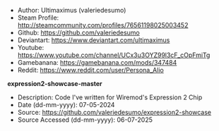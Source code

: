 - Author: Ultimaximus (valeriedesumo)
- Steam Profile: http://steamcommunity.com/profiles/76561198025003452
- Github: https://github.com/valeriedesumo
- Deviantart: https://www.deviantart.com/ultimaximus
- Youtube: https://www.youtube.com/channel/UCx3u3OYZ99l3cF_cOpFmiTg
- Gamebanana: https://gamebanana.com/mods/347484
- Reddit: https://www.reddit.com/user/Persona_Alio

**expression2-showcase-master**
- Description: Code I've written for Wiremod's Expression 2 Chip
- Date (dd-mm-yyyy): 07-05-2024
- Source: https://github.com/valeriedesumo/expression2-showcase
- Source Accessed (dd-mm-yyyy): 06-07-2025
